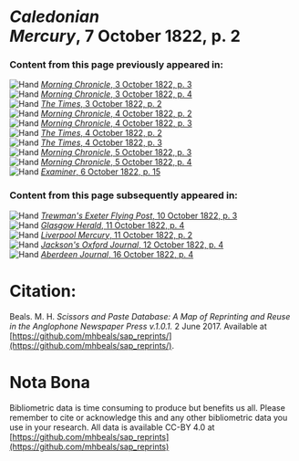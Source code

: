# *Caledonian Mercury*, 7 October 1822, p. 2  
  
### Content from this page previously appeared in:  
![Hand](http://scissorsandpaste.net/wp-content/uploads/2017/06/smallhandpointer.png) [*Morning Chronicle*, 3 October 1822, p. 3](https://mhbeals.github.io/sap_html/Morning-Chronicle/Morning-Chronicle-3-October-1822-p-3)  
![Hand](http://scissorsandpaste.net/wp-content/uploads/2017/06/smallhandpointer.png) [*Morning Chronicle*, 3 October 1822, p. 4](https://mhbeals.github.io/sap_html/Morning-Chronicle/Morning-Chronicle-3-October-1822-p-4)  
![Hand](http://scissorsandpaste.net/wp-content/uploads/2017/06/smallhandpointer.png) [*The Times*, 3 October 1822, p. 2](https://mhbeals.github.io/sap_html/The-Times/The-Times-3-October-1822-p-2)  
![Hand](http://scissorsandpaste.net/wp-content/uploads/2017/06/smallhandpointer.png) [*Morning Chronicle*, 4 October 1822, p. 2](https://mhbeals.github.io/sap_html/Morning-Chronicle/Morning-Chronicle-4-October-1822-p-2)  
![Hand](http://scissorsandpaste.net/wp-content/uploads/2017/06/smallhandpointer.png) [*Morning Chronicle*, 4 October 1822, p. 3](https://mhbeals.github.io/sap_html/Morning-Chronicle/Morning-Chronicle-4-October-1822-p-3)  
![Hand](http://scissorsandpaste.net/wp-content/uploads/2017/06/smallhandpointer.png) [*The Times*, 4 October 1822, p. 2](https://mhbeals.github.io/sap_html/The-Times/The-Times-4-October-1822-p-2)  
![Hand](http://scissorsandpaste.net/wp-content/uploads/2017/06/smallhandpointer.png) [*The Times*, 4 October 1822, p. 3](https://mhbeals.github.io/sap_html/The-Times/The-Times-4-October-1822-p-3)  
![Hand](http://scissorsandpaste.net/wp-content/uploads/2017/06/smallhandpointer.png) [*Morning Chronicle*, 5 October 1822, p. 3](https://mhbeals.github.io/sap_html/Morning-Chronicle/Morning-Chronicle-5-October-1822-p-3)  
![Hand](http://scissorsandpaste.net/wp-content/uploads/2017/06/smallhandpointer.png) [*Morning Chronicle*, 5 October 1822, p. 4](https://mhbeals.github.io/sap_html/Morning-Chronicle/Morning-Chronicle-5-October-1822-p-4)  
![Hand](http://scissorsandpaste.net/wp-content/uploads/2017/06/smallhandpointer.png) [*Examiner*, 6 October 1822, p. 15](https://mhbeals.github.io/sap_html/Examiner/Examiner-6-October-1822-p-15)  
  
### Content from this page subsequently appeared in:  
![Hand](http://scissorsandpaste.net/wp-content/uploads/2017/06/smallhandpointer.png) [*Trewman's Exeter Flying Post*, 10 October 1822, p. 3](https://mhbeals.github.io/sap_html/Trewman's-Exeter-Flying-Post/Trewman's-Exeter-Flying-Post-10-October-1822-p-3)  
![Hand](http://scissorsandpaste.net/wp-content/uploads/2017/06/smallhandpointer.png) [*Glasgow Herald*, 11 October 1822, p. 4](https://mhbeals.github.io/sap_html/Glasgow-Herald/Glasgow-Herald-11-October-1822-p-4)  
![Hand](http://scissorsandpaste.net/wp-content/uploads/2017/06/smallhandpointer.png) [*Liverpool Mercury*, 11 October 1822, p. 2](https://mhbeals.github.io/sap_html/Liverpool-Mercury/Liverpool-Mercury-11-October-1822-p-2)  
![Hand](http://scissorsandpaste.net/wp-content/uploads/2017/06/smallhandpointer.png) [*Jackson's Oxford Journal*, 12 October 1822, p. 4](https://mhbeals.github.io/sap_html/Jackson's-Oxford-Journal/Jackson's-Oxford-Journal-12-October-1822-p-4)  
![Hand](http://scissorsandpaste.net/wp-content/uploads/2017/06/smallhandpointer.png) [*Aberdeen Journal*, 16 October 1822, p. 4](https://mhbeals.github.io/sap_html/Aberdeen-Journal/Aberdeen-Journal-16-October-1822-p-4)  


# Citation: 

Beals. M. H. *Scissors and Paste Database: A Map of Reprinting and Reuse in the Anglophone Newspaper Press v.1.0.1.* 2 June 2017. Available at [https://github.com/mhbeals/sap_reprints/](https://github.com/mhbeals/sap_reprints/). 

# Nota Bona

Bibliometric data is time consuming to produce but benefits us all. Please remember to cite or acknowledge this and any other bibliometric data you use in your research. All data is available CC-BY 4.0 at [https://github.com/mhbeals/sap_reprints](https://github.com/mhbeals/sap_reprints)